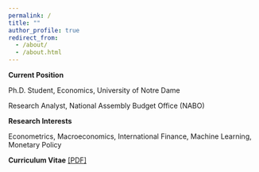 ```yaml
---
permalink: /
title: ""
author_profile: true
redirect_from: 
  - /about/
  - /about.html
---
```


**Current Position**</p>
Ph.D. Student, Economics, University of Notre Dame</p>
Research Analyst, National Assembly Budget Office (NABO)

**Research Interests**</p>
Econometrics, Macroeconomics, International Finance, Machine Learning, Monetary Policy

**Curriculum Vitae** [[PDF]](http://hjchu95.github.io/files/CV_250428.pdf)
